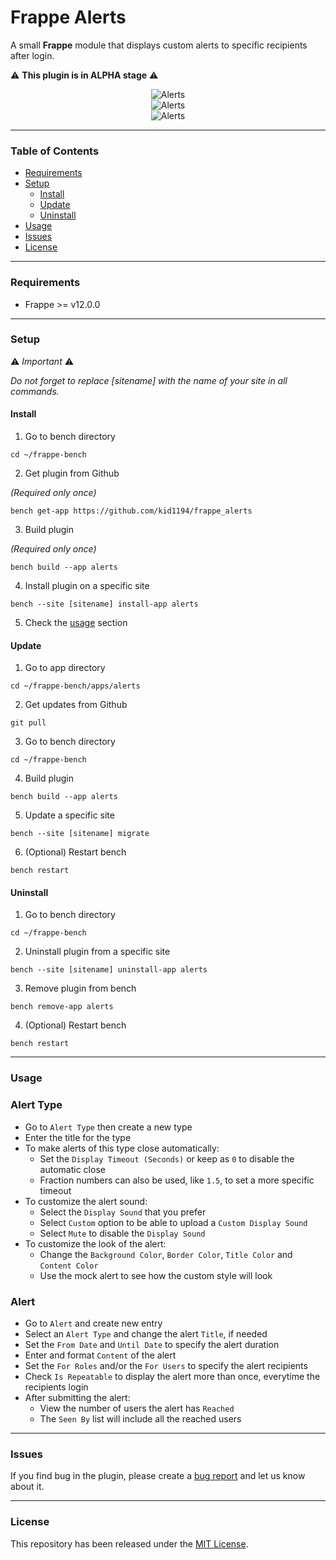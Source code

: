 # Frappe Alerts

A small **Frappe** module that displays custom alerts to specific recipients after login.

⚠️ **This plugin is in ALPHA stage** ⚠️

<div style="width:100%;text-align:center">
    <img src="https://github.com/kid1194/frappe_alerts/blob/main/images/notice-alert-mobile.png?raw=true" alt="Alerts"/>
</div>
<div style="width:100%;text-align:center">
    <img src="https://github.com/kid1194/frappe_alerts/blob/main/images/warning-alert-mobile.png?raw=true" alt="Alerts"/>
</div>
<div style="width:100%;text-align:center">
    <img src="https://github.com/kid1194/frappe_alerts/blob/main/images/urgent-alert-mobile.png?raw=true" alt="Alerts"/>
</div>

---

### Table of Contents
- [Requirements](#requirements)
- [Setup](#setup)
  - [Install](#install)
  - [Update](#update)
  - [Uninstall](#uninstall)
- [Usage](#usage)
- [Issues](#issues)
- [License](#license)

---

### Requirements
- Frappe >= v12.0.0

---

### Setup

⚠️ *Important* ⚠️

*Do not forget to replace [sitename] with the name of your site in all commands.*

#### Install
1. Go to bench directory

```
cd ~/frappe-bench
```

2. Get plugin from Github

*(Required only once)*

```
bench get-app https://github.com/kid1194/frappe_alerts
```

3. Build plugin

*(Required only once)*

```
bench build --app alerts
```

4. Install plugin on a specific site

```
bench --site [sitename] install-app alerts
```

5. Check the [usage](#usage) section

#### Update
1. Go to app directory

```
cd ~/frappe-bench/apps/alerts
```

2. Get updates from Github

```
git pull
```

3. Go to bench directory

```
cd ~/frappe-bench
```

4. Build plugin

```
bench build --app alerts
```

5. Update a specific site

```
bench --site [sitename] migrate
```

6. (Optional) Restart bench

```
bench restart
```

#### Uninstall
1. Go to bench directory

```
cd ~/frappe-bench
```

2. Uninstall plugin from a specific site

```
bench --site [sitename] uninstall-app alerts
```

3. Remove plugin from bench

```
bench remove-app alerts
```

4. (Optional) Restart bench

```
bench restart
```

---

### Usage
### Alert Type
- Go to `Alert Type` then create a new type
- Enter the title for the type
- To make alerts of this type close automatically:
  - Set the `Display Timeout (Seconds)` or keep as `0` to disable the automatic close
  - Fraction numbers can also be used, like `1.5`, to set a more specific timeout
- To customize the alert sound:
  - Select the `Display Sound` that you prefer
  - Select `Custom` option to be able to upload a `Custom Display Sound`
  - Select `Mute` to disable the `Display Sound`
- To customize the look of the alert:
  - Change the `Background Color`, `Border Color`, `Title Color` and `Content Color`
  - Use the mock alert to see how the custom style will look

### Alert
- Go to `Alert` and create new entry
- Select an `Alert Type` and change the alert `Title`, if needed
- Set the `From Date` and `Until Date` to specify the alert duration
- Enter and format `Content` of the alert
- Set the `For Roles` and/or the `For Users` to specify the alert recipients
- Check `Is Repeatable` to display the alert more than once, everytime the recipients login
- After submitting the alert:
  - View the number of users the alert has `Reached`
  - The `Seen By` list will include all the reached users

---

### Issues
If you find bug in the plugin, please create a [bug report](https://github.com/kid1194/frappe_alerts/issues/new?assignees=kid1194&labels=bug&template=bug_report.md&title=%5BBUG%5D) and let us know about it.

---

### License
This repository has been released under the [MIT License](https://github.com/kid1194/frappe_alerts/blob/main/LICENSE).
